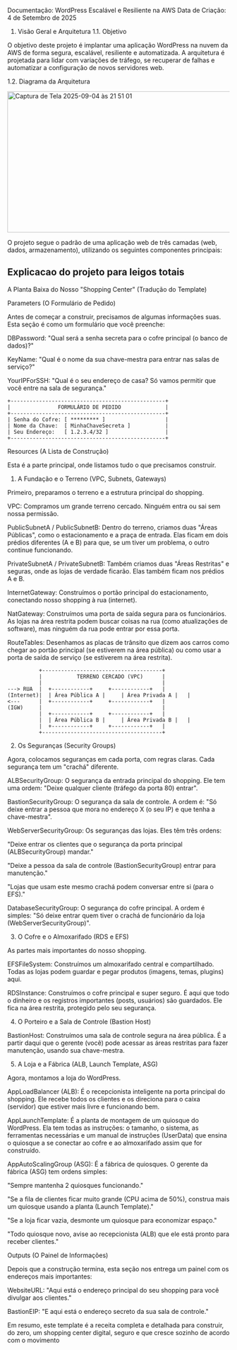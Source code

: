 Documentação: WordPress Escalável e Resiliente na AWS
Data de Criação: 4 de Setembro de 2025

1. Visão Geral e Arquitetura
1.1. Objetivo

O objetivo deste projeto é implantar uma aplicação WordPress na nuvem da AWS de forma segura, escalável, resiliente e automatizada. A arquitetura é projetada para lidar com variações de tráfego, se recuperar de falhas e automatizar a configuração de novos servidores web.

1.2. Diagrama da Arquitetura

<img width="680" height="319" alt="Captura de Tela 2025-09-04 às 21 51 01" src="https://github.com/user-attachments/assets/6759767b-6158-4ba2-b5a1-54b0ad3dba51" />


O projeto segue o padrão de uma aplicação web de três camadas (web, dados, armazenamento), utilizando os seguintes componentes principais:

## Explicacao do projeto para leigos totais

A Planta Baixa do Nosso "Shopping Center" (Tradução do Template)

Parameters (O Formulário de Pedido)

Antes de começar a construir, precisamos de algumas informações suas. Esta seção é como um formulário que você preenche:

DBPassword: "Qual será a senha secreta para o cofre principal (o banco de dados)?"

KeyName: "Qual é o nome da sua chave-mestra para entrar nas salas de serviço?"

YourIPForSSH: "Qual é o seu endereço de casa? Só vamos permitir que você entre na sala de segurança."

```
+-------------------------------------------------+
|               FORMULÁRIO DE PEDIDO              |
+-------------------------------------------------+
| Senha do Cofre: [ ********* ]                   |
| Nome da Chave:  [ MinhaChaveSecreta ]           |
| Seu Endereço:   [ 1.2.3.4/32 ]                  |
+-------------------------------------------------+
```

Resources (A Lista de Construção)

Esta é a parte principal, onde listamos tudo o que precisamos construir.

1. A Fundação e o Terreno (VPC, Subnets, Gateways)

Primeiro, preparamos o terreno e a estrutura principal do shopping.

VPC: Compramos um grande terreno cercado. Ninguém entra ou sai sem nossa permissão.

PublicSubnetA / PublicSubnetB: Dentro do terreno, criamos duas "Áreas Públicas", como o estacionamento e a praça de entrada. Elas ficam em dois prédios diferentes (A e B) para que, se um tiver um problema, o outro continue funcionando.

PrivateSubnetA / PrivateSubnetB: Também criamos duas "Áreas Restritas" e seguras, onde as lojas de verdade ficarão. Elas também ficam nos prédios A e B.

InternetGateway: Construímos o portão principal do estacionamento, conectando nosso shopping à rua (internet).

NatGateway: Construímos uma porta de saída segura para os funcionários. As lojas na área restrita podem buscar coisas na rua (como atualizações de software), mas ninguém da rua pode entrar por essa porta.

RouteTables: Desenhamos as placas de trânsito que dizem aos carros como chegar ao portão principal (se estiverem na área pública) ou como usar a porta de saída de serviço (se estiverem na área restrita).

```
          +--------------------------------------+
          |           TERRENO CERCADO (VPC)      |
          |                                      |
---> RUA  |  +------------+     +------------+   |
(Internet)|  | Área Pública A |     | Área Privada A |   |
<---      |  +------------+     +------------+   |
(IGW)     |                                      |
          |  +------------+     +------------+   |
          |  | Área Pública B |     | Área Privada B |   |
          |  +------------+     +------------+   |
          +--------------------------------------+
```


2. Os Seguranças (Security Groups)

Agora, colocamos seguranças em cada porta, com regras claras. Cada segurança tem um "crachá" diferente.

ALBSecurityGroup: O segurança da entrada principal do shopping. Ele tem uma ordem: "Deixe qualquer cliente (tráfego da porta 80) entrar".

BastionSecurityGroup: O segurança da sala de controle. A ordem é: "Só deixe entrar a pessoa que mora no endereço X (o seu IP) e que tenha a chave-mestra".

WebServerSecurityGroup: Os seguranças das lojas. Eles têm três ordens:

"Deixe entrar os clientes que o segurança da porta principal (ALBSecurityGroup) mandar."

"Deixe a pessoa da sala de controle (BastionSecurityGroup) entrar para manutenção."

"Lojas que usam este mesmo crachá podem conversar entre si (para o EFS)."

DatabaseSecurityGroup: O segurança do cofre principal. A ordem é simples: "Só deixe entrar quem tiver o crachá de funcionário da loja (WebServerSecurityGroup)".

3. O Cofre e o Almoxarifado (RDS e EFS)

As partes mais importantes do nosso shopping.

EFSFileSystem: Construímos um almoxarifado central e compartilhado. Todas as lojas podem guardar e pegar produtos (imagens, temas, plugins) aqui.

RDSInstance: Construímos o cofre principal e super seguro. É aqui que todo o dinheiro e os registros importantes (posts, usuários) são guardados. Ele fica na área restrita, protegido pelo seu segurança.

4. O Porteiro e a Sala de Controle (Bastion Host)

BastionHost: Construímos uma sala de controle segura na área pública. É a partir daqui que o gerente (você) pode acessar as áreas restritas para fazer manutenção, usando sua chave-mestra.

5. A Loja e a Fábrica (ALB, Launch Template, ASG)

Agora, montamos a loja do WordPress.

AppLoadBalancer (ALB): É o recepcionista inteligente na porta principal do shopping. Ele recebe todos os clientes e os direciona para o caixa (servidor) que estiver mais livre e funcionando bem.

AppLaunchTemplate: É a planta de montagem de um quiosque do WordPress. Ela tem todas as instruções: o tamanho, o sistema, as ferramentas necessárias e um manual de instruções (UserData) que ensina o quiosque a se conectar ao cofre e ao almoxarifado assim que for construído.

AppAutoScalingGroup (ASG): É a fábrica de quiosques. O gerente da fábrica (ASG) tem ordens simples:

"Sempre mantenha 2 quiosques funcionando."

"Se a fila de clientes ficar muito grande (CPU acima de 50%), construa mais um quiosque usando a planta (Launch Template)."

"Se a loja ficar vazia, desmonte um quiosque para economizar espaço."

"Todo quiosque novo, avise ao recepcionista (ALB) que ele está pronto para receber clientes."

Outputs (O Painel de Informações)

Depois que a construção termina, esta seção nos entrega um painel com os endereços mais importantes:

WebsiteURL: "Aqui está o endereço principal do seu shopping para você divulgar aos clientes."

BastionEIP: "E aqui está o endereço secreto da sua sala de controle."

Em resumo, este template é a receita completa e detalhada para construir, do zero, um shopping center digital, seguro e que cresce sozinho de acordo com o movimento
